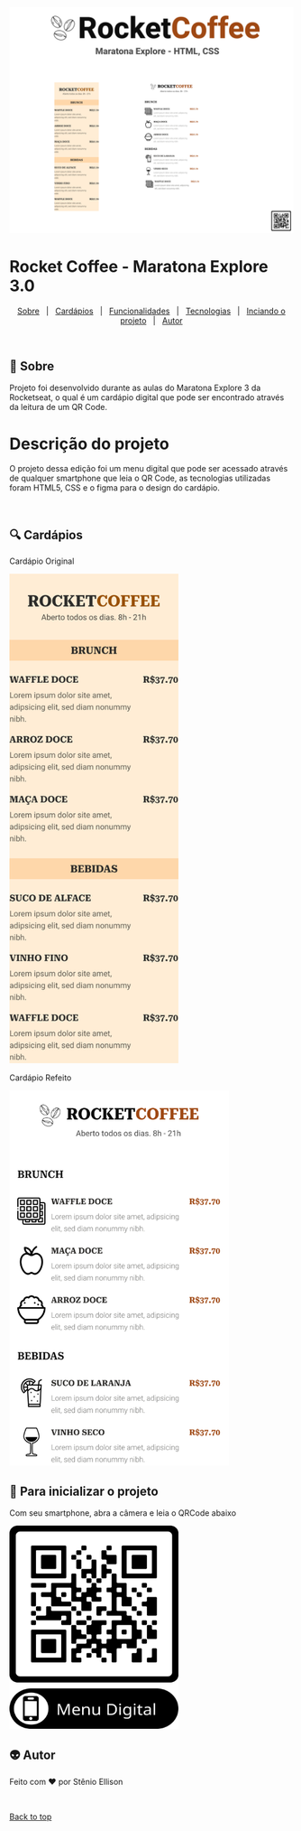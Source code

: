 <div align="center" id="top">
  <img src="./css/assets/HEADER.png" alt="RocketCoffee" />
</div>
<h1 align="start">Rocket Coffee - Maratona Explore 3.0</h1>
<p align="center">
  <a href="#apple-sobre">Sobre</a> &#xa0; | &#xa0;
  <a href="#-telas-das-aplica%C3%A7%C3%A3o">Cardápios</a> &#xa0; | &#xa0;
  <a href="#-funcionalidades">Funcionalidades</a> &#xa0; | &#xa0;
  <a href="#rocket-tecnologias">Tecnologias</a> &#xa0; | &#xa0;
  <a href="#checkered_flag-iniciando-o-projeto-em-seu-computador">Inciando o projeto</a> &#xa0; | &#xa0;
  <a href="#-autor">Autor</a>
</p>
<br>

## :apple: Sobre ##

Projeto foi desenvolvido durante as aulas do Maratona Explore 3 da Rocketseat, o qual é um cardápio digital que pode ser encontrado através da leitura de um QR Code.

# Descrição do projeto

 O projeto dessa edição foi um menu digital que pode ser acessado através de qualquer smartphone que leia o QR Code, as tecnologias utilizadas foram HTML5, CSS e o figma para o design do cardápio.

<br>

## 🔍 Cardápios ##

<p>Cardápio Original</p>
<img src="./css/assets/original.png" alt="original"  width="300" height="867" />  
<p>Cardápio Refeito</p>
<img src="./css/assets/refeita.png" alt="refeito" width="390" height="665" />  


## :checkered_flag: Para inicializar o projeto ##
<p>Com seu smartphone, abra a câmera e leia o QRCode abaixo</p>
<img src="./css/assets/menu.png" alt="menu" width="300" height="360"/>  


## 👽 Autor ##

Feito com :heart: por Stênio Ellison

&#xa0;

<a href="#top">Back to top</a>


